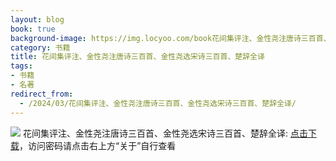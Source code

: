 ```yaml
---
layout: blog
book: true
background-image: https://img.locyoo.com/book花间集评注、金性尧注唐诗三百首、金性尧选宋诗三百首、楚辞全译.jpg
category: 书籍
title: 花间集评注、金性尧注唐诗三百首、金性尧选宋诗三百首、楚辞全译
tags:
- 书籍
- 名著
redirect_from:
  - /2024/03/花间集评注、金性尧注唐诗三百首、金性尧选宋诗三百首、楚辞全译/
---
```

![](https://img.locyoo.com/book花间集评注、金性尧注唐诗三百首、金性尧选宋诗三百首、楚辞全译.jpg)
花间集评注、金性尧注唐诗三百首、金性尧选宋诗三百首、楚辞全译: <a name = "ref1" href="https://url18.ctfile.com/f/50983618-1380049006-53194e?p=3619">点击下载</a>，访问密码请点击右上方“关于”自行查看